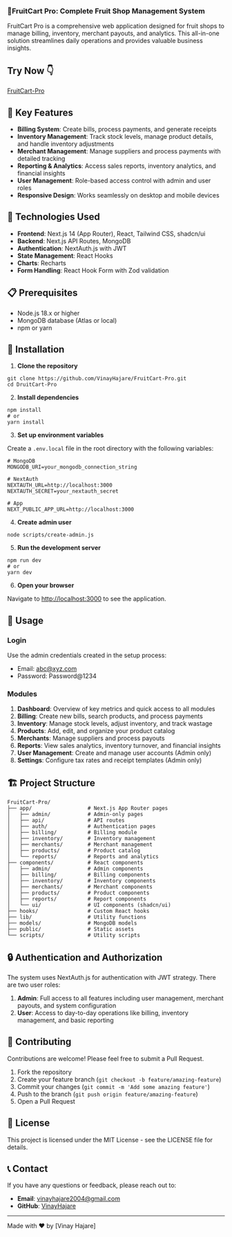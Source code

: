### 🍎FruitCart Pro: Complete Fruit Shop Management System

FruitCart Pro is a comprehensive web application designed for fruit shops to manage billing, inventory, merchant payouts, and analytics. This all-in-one solution streamlines daily operations and provides valuable business insights.
## Try Now 👇 

[FruitCart-Pro](https://v0-fruit-shop-billing-system-j68orl2d3.vercel.app/)  

## 🌟 Key Features

- **Billing System**: Create bills, process payments, and generate receipts
- **Inventory Management**: Track stock levels, manage product details, and handle inventory adjustments
- **Merchant Management**: Manage suppliers and process payments with detailed tracking
- **Reporting & Analytics**: Access sales reports, inventory analytics, and financial insights
- **User Management**: Role-based access control with admin and user roles
- **Responsive Design**: Works seamlessly on desktop and mobile devices


## 🚀 Technologies Used

- **Frontend**: Next.js 14 (App Router), React, Tailwind CSS, shadcn/ui
- **Backend**: Next.js API Routes, MongoDB
- **Authentication**: NextAuth.js with JWT
- **State Management**: React Hooks
- **Charts**: Recharts
- **Form Handling**: React Hook Form with Zod validation


## 📋 Prerequisites

- Node.js 18.x or higher
- MongoDB database (Atlas or local)
- npm or yarn


## 🔧 Installation

1. **Clone the repository**


```shellscript
git clone https://github.com/VinayHajare/FruitCart-Pro.git
cd DruitCart-Pro
```

2. **Install dependencies**


```shellscript
npm install
# or
yarn install
```

3. **Set up environment variables**


Create a `.env.local` file in the root directory with the following variables:

```plaintext
# MongoDB
MONGODB_URI=your_mongodb_connection_string

# NextAuth
NEXTAUTH_URL=http://localhost:3000
NEXTAUTH_SECRET=your_nextauth_secret

# App
NEXT_PUBLIC_APP_URL=http://localhost:3000
```

4. **Create admin user**


```shellscript
node scripts/create-admin.js
```

5. **Run the development server**


```shellscript
npm run dev
# or
yarn dev
```

6. **Open your browser**


Navigate to [http://localhost:3000](http://localhost:3000) to see the application.

## 📱 Usage

### Login

Use the admin credentials created in the setup process:

- Email: [abc@xyz.com](mailto:abc@xyz.com)
- Password: Password@1234


### Modules

1. **Dashboard**: Overview of key metrics and quick access to all modules
2. **Billing**: Create new bills, search products, and process payments
3. **Inventory**: Manage stock levels, adjust inventory, and track wastage
4. **Products**: Add, edit, and organize your product catalog
5. **Merchants**: Manage suppliers and process payouts
6. **Reports**: View sales analytics, inventory turnover, and financial insights
7. **User Management**: Create and manage user accounts (Admin only)
8. **Settings**: Configure tax rates and receipt templates (Admin only)


## 🏗️ Project Structure

```plaintext
FruitCart-Pro/
├── app/                  # Next.js App Router pages
│   ├── admin/            # Admin-only pages
│   ├── api/              # API routes
│   ├── auth/             # Authentication pages
│   ├── billing/          # Billing module
│   ├── inventory/        # Inventory management
│   ├── merchants/        # Merchant management
│   ├── products/         # Product catalog
│   └── reports/          # Reports and analytics
├── components/           # React components
│   ├── admin/            # Admin components
│   ├── billing/          # Billing components
│   ├── inventory/        # Inventory components
│   ├── merchants/        # Merchant components
│   ├── products/         # Product components
│   ├── reports/          # Report components
│   └── ui/               # UI components (shadcn/ui)
├── hooks/                # Custom React hooks
├── lib/                  # Utility functions
├── models/               # MongoDB models
├── public/               # Static assets
└── scripts/              # Utility scripts
```

## 🔒 Authentication and Authorization

The system uses NextAuth.js for authentication with JWT strategy. There are two user roles:

1. **Admin**: Full access to all features including user management, merchant payouts, and system configuration
2. **User**: Access to day-to-day operations like billing, inventory management, and basic reporting


## 🤝 Contributing

Contributions are welcome! Please feel free to submit a Pull Request.

1. Fork the repository
2. Create your feature branch (`git checkout -b feature/amazing-feature`)
3. Commit your changes (`git commit -m 'Add some amazing feature'`)
4. Push to the branch (`git push origin feature/amazing-feature`)
5. Open a Pull Request


## 📄 License

This project is licensed under the MIT License - see the LICENSE file for details.

## 📞 Contact

If you have any questions or feedback, please reach out to:

- **Email**: [vinayhajare2004@gmail.com](mailto:vinayhajare2004@gmail.com)
- **GitHub**: [VinayHajare](https://github.com/VinayHajare)


---

Made with ❤️ by [Vinay Hajare]
